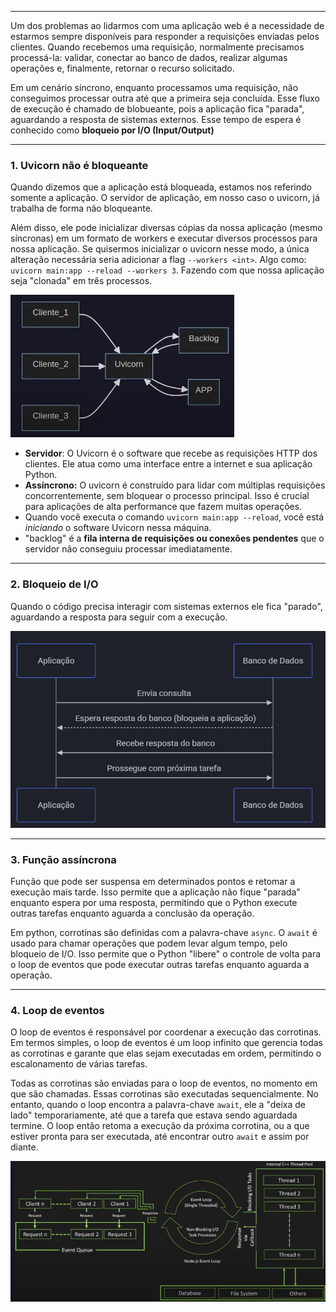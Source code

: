 
---

Um dos problemas ao lidarmos com uma aplicação web é a necessidade de estarmos sempre disponíveis para responder a requisições enviadas pelos clientes. Quando recebemos uma requisição, normalmente precisamos processá-la: validar, conectar ao banco de dados, realizar algumas operações e, finalmente, retornar o recurso solicitado.

Em um cenário síncrono, enquanto processamos uma requisição, não conseguimos processar outra até que a primeira seja concluída. Esse fluxo de execução é chamado de blobueante, pois a aplicação fica "parada", aguardando a resposta de sistemas externos. Esse tempo de espera é conhecido como **bloqueio por I/O (Input/Output)** 

---
###  **1. Uvicorn não é bloqueante**

Quando dizemos que a aplicação está bloqueada, estamos nos referindo somente a aplicação. O servidor de aplicação, em nosso caso o uvicorn, já trabalha de forma não bloqueante. 

Além disso, ele pode inicializar diversas cópias da nossa aplicação (mesmo síncronas) em um formato de workers e executar diversos processos para nossa aplicação. Se quisermos inicializar o uvicorn nesse modo, a única alteração necessária seria adicionar a flag `--workers <int>`. Algo como: `uvicorn main:app --reload --workers 3`. Fazendo com que nossa aplicação seja "clonada" em três processos.

![Pasted image 20250626183431](../../attachments/Pasted%20image%2020250626183431.png)

- **Servidor**: O Uvicorn é o software que recebe as requisições HTTP dos clientes. Ele atua como uma interface entre a internet e sua aplicação Python.
- **Assíncrono:** O uvicorn é construído para lidar com múltiplas requisições concorrentemente, sem bloquear o processo principal. Isso é crucial para aplicações de alta performance que fazem muitas operações.
- Quando você executa o comando `uvicorn main:app --reload`, você está _iniciando_ o software Uvicorn nessa máquina.
- "backlog" é a **fila interna de requisições ou conexões pendentes** que o servidor não conseguiu processar imediatamente.

---
###  **2. Bloqueio de I/O**

Quando o código precisa interagir com sistemas externos ele fica "parado", aguardando a resposta para seguir com a execução. 

![Pasted image 20250626184626](../../attachments/Pasted%20image%2020250626184626.png)

---
### **3. Função assíncrona**

Função que pode ser suspensa em determinados pontos e retomar a execução mais tarde. Isso permite que a aplicação não fique "parada" enquanto espera por uma resposta, permitindo que o Python execute outras tarefas enquanto aguarda a conclusão da operação.

Em python, corrotinas são definidas com a palavra-chave `async`. O `await` é usado para chamar operações que podem levar algum tempo, pelo bloqueio de I/O. Isso permite que o Python "libere" o controle de volta para o loop de eventos que pode executar outras tarefas enquanto aguarda a operação.

---
### **4. Loop de eventos**

O loop de eventos é responsável por coordenar a execução das corrotinas. Em termos simples, o loop de eventos é um loop infinito que gerencia todas as corrotinas e garante que elas sejam executadas em ordem, permitindo o escalonamento de várias tarefas.

Todas as corrotinas são enviadas para o loop de eventos, no momento em que são chamadas. Essas corrotinas são executadas sequencialmente. No entanto, quando o loop encontra a palavra-chave `await`, ele a "deixa de lado" temporariamente, até que a tarefa que estava sendo aguardada termine. O loop então retoma a execução da próxima corrotina, ou a que estiver pronta para ser executada, até encontrar outro `await` e assim por diante.

![Pasted image 20250626190850](../../attachments/Pasted%20image%2020250626190850.png)

